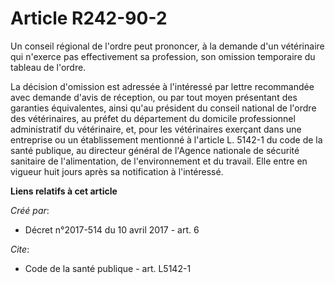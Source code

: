# Article R242-90-2

Un conseil régional de l'ordre peut prononcer, à la demande d'un vétérinaire qui n'exerce pas effectivement sa profession,
son omission temporaire du tableau de l'ordre.

La décision d'omission est adressée à l'intéressé par lettre recommandée avec demande d'avis de réception, ou par tout moyen
présentant des garanties équivalentes, ainsi qu'au président du conseil national de l'ordre des vétérinaires, au préfet du
département du domicile professionnel administratif du vétérinaire, et, pour les vétérinaires exerçant dans une entreprise ou
un établissement mentionné à l'article L. 5142-1 du code de la santé publique, au directeur général de l'Agence nationale de
sécurité sanitaire de l'alimentation, de l'environnement et du travail. Elle entre en vigueur huit jours après sa
notification à l'intéressé.

**Liens relatifs à cet article**

_Créé par_:

  - Décret n°2017-514 du 10 avril 2017 - art. 6

_Cite_:

  - Code de la santé publique - art. L5142-1
